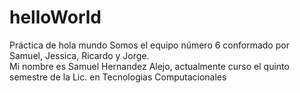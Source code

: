 # helloWorld
Práctica de hola mundo
Somos el equipo número 6 conformado por Samuel, Jessica, Ricardo y Jorge.   
Mi nombre es Samuel Hernandez Alejo, actualmente curso el quinto semestre de la Lic. en Tecnologias Computacionales
